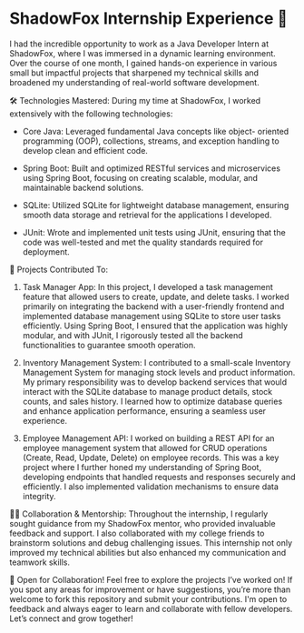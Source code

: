 
# ShadowFox Internship Experience 🚀
  I had the incredible opportunity to work as a Java Developer Intern 
  at ShadowFox, where I was immersed in a dynamic learning 
  environment. Over the course of one month, I gained hands-on 
  experience in various small but impactful projects that sharpened 
  my technical skills and broadened my understanding of real-world 
  software development.

🛠 Technologies Mastered:
   During my time at ShadowFox, I worked extensively with the 
   following technologies:

*  Core Java: Leveraged fundamental Java concepts like object- 
   oriented programming (OOP), collections, streams, and exception 
   handling to develop clean and efficient code.
   
*  Spring Boot: Built and optimized RESTful services and 
   microservices using Spring Boot, focusing on creating scalable, 
   modular, and maintainable backend solutions.
   
*  SQLite: Utilized SQLite for lightweight database management, 
   ensuring smooth data storage and retrieval for the applications I 
   developed.
   
*  JUnit: Wrote and implemented unit tests using JUnit, ensuring that 
   the code was well-tested and met the quality standards required 
   for deployment.

🌟 Projects Contributed To:

1. Task Manager App:
   In this project, I developed a task management feature that 
   allowed users to create, update, and delete tasks. I worked 
   primarily on integrating the backend with a user-friendly frontend 
   and implemented database management using SQLite to store user 
   tasks efficiently. Using Spring Boot, I ensured that the 
   application was highly modular, and with JUnit, I rigorously 
   tested all the backend functionalities to guarantee smooth 
   operation.

2. Inventory Management System:
   I contributed to a small-scale Inventory Management System for 
   managing stock levels and product information. My primary 
   responsibility was to develop backend services that would interact 
   with the SQLite database to manage product details, stock counts, 
   and sales history. I learned how to optimize database queries and 
   enhance application performance, ensuring a seamless user 
   experience.

3. Employee Management API:
   I worked on building a REST API for an employee management system 
   that allowed for CRUD operations (Create, Read, Update, Delete) on 
   employee records. This was a key project where I further honed my 
   understanding of Spring Boot, developing endpoints that handled 
   requests and responses securely and efficiently. I also 
   implemented validation mechanisms to ensure data integrity.

👨‍🏫 Collaboration & Mentorship:
    Throughout the internship, I regularly sought guidance from my 
    ShadowFox mentor, who provided invaluable feedback and support. I 
    also collaborated with my college friends to brainstorm solutions 
    and debug challenging issues. This internship not only improved 
    my technical abilities but also enhanced my communication and 
    teamwork skills.

🚀 Open for Collaboration!
    Feel free to explore the projects I’ve worked on! If you spot any 
    areas for improvement or have suggestions, you’re more than 
    welcome to fork this repository and submit your contributions. 
    I'm open to feedback and always eager to learn and collaborate 
    with fellow developers. Let’s connect and grow together!
